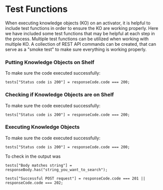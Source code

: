 # Test Functions

When executing knowledge objects \(KO\) on an activator, it is helpful to include test functions in order to ensure the KO are working properly. Here we have included some test functions that may be helpful at each step in the process. Multiple test functions can be utilized when working with multiple KO. A collection of REST API commands can be created, that can serve as a "smoke test" to make sure everything is working properly.

### Putting Knowledge Objects on Shelf

To make sure the code executed successfully:

```
tests["Status code is 200"] = responseCode.code === 200;
```

### Checking if Knowledge Objects are on Shelf

To make sure the code executed successfully:

```
tests["Status code is 200"] = responseCode.code === 200;
```

### Executing Knowledge Objects

To make sure the code executed successfully:

```
tests["Status code is 200"] = responseCode.code === 200;
```

To check in the output was

```
tests["Body matches string"] = responseBody.has("string_you_want_to_search");
```

```
tests["Successful POST request"] = responseCode.code === 201 || responseCode.code === 202;
```



